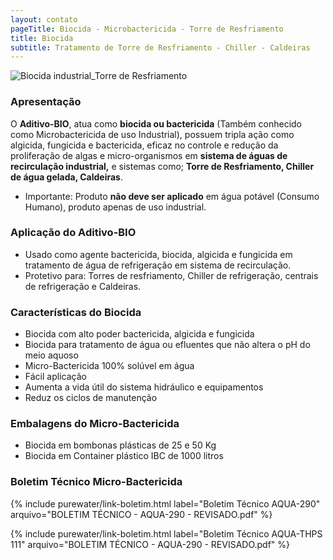 ```yaml
---
layout: contato
pageTitle: Biocida - Microbactericida - Torre de Resfriamento
title: Biocida
subtitle: Tratamento de Torre de Resfriamento - Chiller - Caldeiras
---
```

<img class="img-responsive center" style="max-width: 100%;" src="../../website/images/Biocida Industrial-torre-de-resfriamento.png" alt="Biocida industrial_Torre de Resfriamento">

### Apresentação

O **Aditivo-BIO**, atua como **biocida ou bactericida** (Também conhecido como Microbactericida de uso Industrial), possuem tripla ação como algicida, fungicida e bactericida, eficaz no controle e redução da proliferação de algas e micro-organismos em **sistema de águas de recirculação industrial,** e sistemas como; **Torre de Resfriamento, Chiller de água gelada, Caldeiras**. 

- Importante: Produto **não deve ser aplicado** em água potável (Consumo Humano), produto apenas de uso industrial. 

### Aplicação do Aditivo-BIO

- Usado como agente bactericida, biocida, algicida e fungicida em tratamento de água de refrigeração em sistema de recirculação.
- Protetivo para: Torres de resfriamento, Chiller de refrigeração, centrais de refrigeração e Caldeiras.

### Características do Biocida

- Biocida com alto poder bactericida, algicida e fungicida
- Biocida para tratamento de água ou efluentes que não altera o pH do meio aquoso
- Micro-Bactericida 100% solúvel em água
- Fácil aplicação
- Aumenta a vida útil do sistema hidráulico e equipamentos
- Reduz os ciclos de manutenção

### Embalagens do Micro-Bactericida

- Biocida em bombonas plásticas de 25 e 50 Kg
- Biocida em Container plástico IBC de 1000 litros

### Boletim Técnico Micro-Bactericida 

{% include purewater/link-boletim.html 
   label="Boletim Técnico AQUA-290" 
   arquivo="BOLETIM TÉCNICO - AQUA-290 - REVISADO.pdf" %}
 
{% include purewater/link-boletim.html 
   label="Boletim Técnico AQUA-THPS 111" 
   arquivo="BOLETIM TÉCNICO - AQUA-290 - REVISADO.pdf" %}


